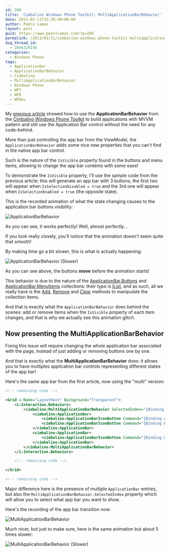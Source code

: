 ```yaml
---
id: 208
title: 'Cimbalino Windows Phone Toolkit: MultiApplicationBarBehavior'
date: 2013-03-11T15:39:40+00:00
author: Pedro Lamas
layout: post
guid: https://www.pedrolamas.com/?p=208
permalink: /2013/03/11/cimbalino-windows-phone-toolkit-multiapplicationbarbehavior/
dsq_thread_id:
  - 2046329236
categories:
  - Windows Phone
tags:
  - ApplicationBar
  - ApplicationBarBehavior
  - Cimbalino
  - MultiApplicationBarBehavior
  - Windows Phone
  - WP7
  - WP8
  - WPDev
---
```

My [previous article](https://www.pedrolamas.com/2013/03/05/cimbalino-windows-phone-toolkit-applicationbarbehavior/) showed how to use the **ApplicationBarBehavior** from the [Cimbalino Windows Phone Toolkit](http://cimbalino.org) to build applications with MVVM pattern and still use the Application Bar control without the need for any code-behind.

More than just controlling the app bar from the ViewModel, the `ApplicationBarBehavior` adds some nice new properties that you can't find in the native app bar control.

Such is the nature of the `IsVisible` property found in the buttons and menu items, allowing to change the app bar contents with some ease!

To demonstrate the `IsVisible` property, I'll use the sample code from the previous article: this will generate an app bar with 3 buttons, the first two will appear when `IsSelectionDisabled = true` and the 3rd one will appear when `IsSelectionEnabled = true` (the opposite state).

This is the recorded animation of what the state changing causes to the application bar buttons visibility:

![ApplicationBarBehavior](https://www.pedrolamas.com/wp-content/uploads/2013/03/ApplicationBarBehavior.gif)

As you can see, it works perfectly! Well, almost perfectly...

If you look really closely, you'll notice that the animation doesn't seem quite that smooth!

By making time go a bit slower, this is what is actually happening:

![ApplicationBarBehavior (Slower)](https://www.pedrolamas.com/wp-content/uploads/2013/03/ApplicationBarBehavior-Slower.gif)

As you can see above, the buttons **move** before the animation starts!

This behavior is due to the nature of the [ApplicationBar.Buttons](http://msdn.microsoft.com/en-us/library/windowsphone/develop/microsoft.phone.shell.applicationbar.buttons%28v=vs.105%29.aspx) and [ApplicationBar.MenuItems](http://msdn.microsoft.com/en-us/library/windowsphone/develop/microsoft.phone.shell.applicationbar.menuitems%28v=vs.105%29.aspx) collections: their type is [IList](http://msdn.microsoft.com/en-us/library/windowsphone/develop/system.collections.ilist%28v=vs.105%29.aspx), and as such, all we really have is the [Add](http://msdn.microsoft.com/en-us/library/system.collections.ilist.add.aspx), [Remove](http://msdn.microsoft.com/en-us/library/system.collections.ilist.remove.aspx) and [Clear](http://msdn.microsoft.com/en-us/library/system.collections.ilist.clear.aspx) methods to manipulate the collection items.

And that is exactly what the `ApplicationBarBehavior` does behind the scenes: add or remove items when the `IsVisible` property of each item changes, and that is why we actually see this animation glitch.

## Now presenting the MultiApplicationBarBehavior

Fixing this issue will require changing the whole application bar associated with the page, instead of just adding or removing buttons one by one.

And that is exactly what the **MultiApplicationBarBehavior** does: it allows you to have multiples application bar controls representing different states of the app bar!

Here's the same app bar from the first article, now using the "multi" version:

```xml
<!-- remaining code -->

<Grid x:Name="LayoutRoot" Background="Transparent">
    <i:Interaction.Behaviors>
        <cimbalino:MultiApplicationBarBehavior SelectedIndex="{Binding ApplicationBarSelectedIndex}">
            <cimbalino:ApplicationBar>
                <cimbalino:ApplicationBarIconButton Command="{Binding AddItemCommand, Mode=OneTime}" IconUri="/Images/appbar.add.rest.png" Text="add" />
                <cimbalino:ApplicationBarIconButton Command="{Binding EnableSelectionCommand, Mode=OneTime}" IconUri="/Images/appbar.manage.rest.png" Text="select" />
            </cimbalino:ApplicationBar>
            <cimbalino:ApplicationBar>
                <cimbalino:ApplicationBarIconButton Command="{Binding DeleteItemsCommand, Mode=OneTime}" CommandParameter="{Binding SelectedItems, ElementName=ItemsMultiselectList}" IconUri="/Images/appbar.delete.rest.png" Text="delete" />
            </cimbalino:ApplicationBar>
        </cimbalino:MultiApplicationBarBehavior>
    </i:Interaction.Behaviors>

    <!-- remaining code -->

</Grid>

<!-- remaining code -->
```

Major difference here is the presence of multiple `ApplicationBar` entries, but also the `MultiApplicationBarBehavior.SelectedIndex` property which will allow you to select what app bar you want to show.

Here's the recording of the app bar transition now:

![MultiApplicationBarBehavior](https://www.pedrolamas.com/wp-content/uploads/2013/03/MultiApplicationBarBehavior.gif)

Much nicer, but just to make sure, here is the same animation but about 5 times slower:

![MultiApplicationBarBehavior (Slower)](https://www.pedrolamas.com/wp-content/uploads/2013/03/MultiApplicationBarBehavior-Slower.gif)